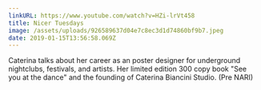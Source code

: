 ```yaml
---
linkURL: https://www.youtube.com/watch?v=HZi-lrVt458
title: Nicer Tuesdays
image: /assets/uploads/926589637d04e7c8ec3d1d74860bf9b7.jpeg
date: 2019-01-15T13:56:58.069Z
---
```

Caterina talks about her career as an poster designer for underground nightclubs, festivals, and artists. Her limited edition 300 copy book "See you at the dance" and the founding of Caterina Biancini Studio. (Pre NARI)